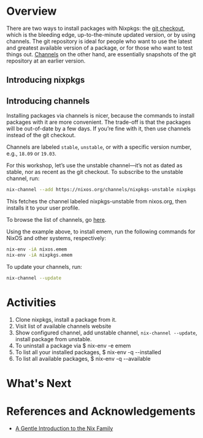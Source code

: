 # Overview

There are two ways to install packages with Nixpkgs: the [git
checkout](https://github.com/nixos/nixpkgs), which is the bleeding edge,
up-to-the-minute updated version, or by using channels. The git repository is
ideal for people who want to use the latest and greatest available version of a
package, or for those who want to test things out.
[Channels](https://nixos.org/channels/) on the other hand, are essentially
snapshots of the git repository at an earlier version.

## Introducing nixpkgs

## Introducing channels

Installing packages via channels is nicer, because the commands to install packages with it are more convenient. The trade-off is that the packages will be out-of-date by a few days. If you’re fine with it, then use channels instead of the git checkout.

Channels are labeled `stable`, `unstable`, or with a specific version number, e.g., `18.09` or `19.03`. 

For this workshop, let’s use the unstable channel—it’s not as dated as stable, nor as recent as the git checkout. To subscribe to the unstable channel, run:

```bash
nix-channel --add https://nixos.org/channels/nixpkgs-unstable nixpkgs
```

This fetches the channel labeled nixpkgs-unstable from nixos.org, then installs it to your user profile.

To browse the list of channels, go [here](https://nixos.org/channels/).

Using the example above, to install emem, run the following commands for NixOS and other systems, respectively:

```bash
nix-env -iA nixos.emem
nix-env -iA nixpkgs.emem
```

To update your channels, run:

```bash
nix-channel --update
```

# Activities

1. Clone nixpkgs, install a package from it.
1. Visit list of available channels website
1. Show configured channel, add unstable channel, `nix-channel --update`, install package from unstable.
1. To uninstall a package via $ nix-env -e emem
1. To list all your installed packages, $ nix-env -q --installed
1. To list all available packages, $ nix-env -q --available

# What's Next

# References and Acknowledgements
- [A Gentle Introduction to the Nix Family](https://ebzzry.io/en/nix)
